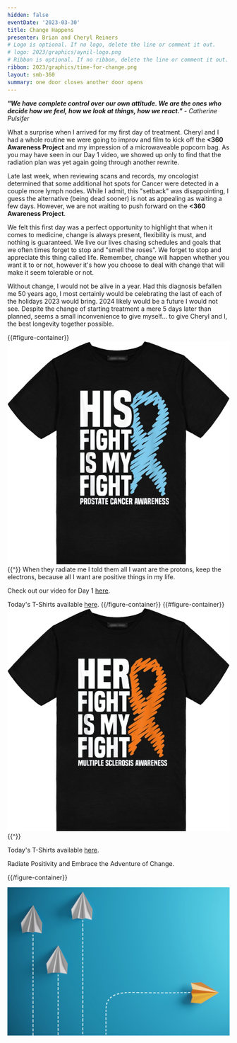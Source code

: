 ```yaml
---
hidden: false
eventDate: '2023-03-30'
title: Change Happens
presenter: Brian and Cheryl Reiners
# Logo is optional. If no logo, delete the line or comment it out.
# logo: 2023/graphics/aynil-logo.png
# Ribbon is optional. If no ribbon, delete the line or comment it out.
ribbon: 2023/graphics/time-for-change.png
layout: smb-360
summary: one door closes another door opens
---
```


***"We have complete control over our own attitude. We are the ones who decide how we feel, how we look at things, how we react."*** *- Catherine Pulsifer*

What a surprise when I arrived for my first day of treatment. Cheryl and I had a whole routine we were going to improv and film to kick off the **<span class="C(red)">&lt;3</span>60 Awareness Project** and my impression of a microwaveable popcorn bag.  As you may have seen in our Day 1 video, we showed up only to find that the radiation plan was yet again going through another rewrite.

Late last week, when reviewing scans and records, my oncologist determined that some additional hot spots for Cancer were detected in a couple more lymph nodes.  While I admit, this "setback" was disappointing, I guess the alternative (being dead sooner) is not as appealing as waiting a few days.  However, we are not waiting to push forward on the **<span class="C(red)">&lt;3</span>60 Awareness Project**.

We felt this first day was a perfect opportunity to highlight that when it comes to medicine, change is always present, flexibility is must, and nothing is guaranteed.  We live our lives chasing schedules and goals that we often times forget to stop and "smell the roses". We forget to stop and appreciate this thing called life.  Remember, change will happen whether you want it to or not, however it's how you choose to deal with change that will make it seem tolerable or not.

Without change, I would not be alive in a year.  Had this diagnosis befallen me 50 years ago, I most certainly would be celebrating the last of each of the holidays 2023 would bring. 2024 likely would be a future I would not see.  Despite the change of starting treatment a mere 5 days later than planned, seems a small inconvenience to give myself... to give Cheryl and I, the best longevity together possible.

{{#figure-container}}
<img src="graphics/day-01a-t.png" class="Maw(100%)">
{{^}}
When they radiate me I told them all I want are the protons, keep the electrons, because all I want are positive things in my life.

Check out our video for Day 1 <a href="https://www.facebook.com/brianscoutmasterbucky.reiners/videos/593701476121629">here</a>.

Today's T-Shirts available <a href="https://www.amazon.com/gp/product/B08FRFQ8ZV/ref=ppx_od_dt_b_asin_title_s01?ie=UTF8&customId=B07537PKB3&psc=1">here</a>.
{{/figure-container}}
{{#figure-container}}
<img src="graphics/day-01b-t.png" class="Maw(100%)">
{{^}}

Today's T-Shirts available <a href="https://www.amazon.com/gp/product/B08HJXHYS1/ref=ppx_od_dt_b_asin_title_s01?ie=UTF8&customId=B07537PKB3&psc=1">here</a>.

Radiate Positivity and Embrace the Adventure of Change.

{{/figure-container}}

<img src="graphics/change-pic-01.jpg" class="Maw(100%)">


